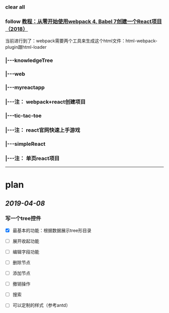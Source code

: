 ### clear all
### follow [教程：从零开始使用webpack 4, Babel 7创建一个React项目（2018）](https://zhuanlan.zhihu.com/p/47704649)
当前进行到了：webpack需要两个工具来生成这个html文件：html-webpack-plugin跟html-loader

### |---knowledgeTree
### |---web
###     |---myreactapp
###         |---注： webpack+react创建项目
###     |---tic-tac-toe
###         |---注： react官网快速上手游戏
###     |---simpleReact 
###         |---注： 单页react项目

-------------

# plan
## *2019-04-08*
### 写一个tree控件
- [x] 最基本的功能：根据数据展示tree形目录
- [ ] 展开收起功能
- [ ] 编辑字段功能
- [ ] 删除节点
- [ ] 添加节点
- [ ] 撤销操作
- [ ] 搜索
- [ ] 可以定制的样式（参考antd）

